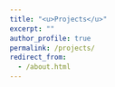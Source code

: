 ```yaml
---
title: "<u>Projects</u>"
excerpt: ""
author_profile: true
permalink: /projects/
redirect_from: 
  - /about.html
---
```





<html lang="en">
	<head>
		<style>
			@import url("https://fonts.googleapis.com/css2?family=Roboto&display=swap");
			* {
			  box-sizing: border-box;
			}

			.container {
			  display: flex;
			  width: 1040px;
			  justify-content: space-evenly;
			  flex-wrap: wrap;
			}
			.card {
			  margin: 10px;
			  background-color: #fff;
			  border-radius: 10px;
			  box-shadow: 0 2px 20px rgba(0, 0, 0, 0.2);
			  overflow: hidden;
			  width: 300px;
			}
			.card-header img {
			  width: 100%;
			  height: 200px;
			  object-fit: cover;
			}
			.card-body {
			  display: flex;
			  flex-direction: column;
			  justify-content: center;
			  align-items: flex-start;
			  padding: 20px;
			  min-height: 250px;
			}

			.tag {
			  background: #cccccc;
			  border-radius: 50px;
			  font-size: 12px;
			  margin: 0;
			  color: #fff;
			  padding: 2px 10px;
			  text-transform: uppercase;
			  cursor: pointer;
			}
			.tag-teal {
			  background-color: #47bcd4;
			}
			.tag-purple {
			  background-color: #5e76bf;
			}
			.tag-pink {
			  background-color: #cd5b9f;
			}

			.card-body p {
			  font-size: 13px;
			  margin: 0 0 40px;
			}
			.user {
			  display: flex;
			  margin-top: auto;
			}

			.user img {
			  border-radius: 50%;
			  width: 40px;
			  height: 40px;
			  margin-right: 10px;
			}
			.user-info h5 {
			  margin: 0;
			}
			.user-info small {
			  color: #545d7a;
			}



	    </style>
	</head>
	<body style="margin: 0; padding: 0; font-family: sans-serif;">
		<div class="container">
			<div class="card">
				<div class="card-header">
				  <img src="../files/images/p1.JPG" alt="rover" />
				</div>
				<div class="card-body">
				  <span class="tag tag-teal">Technology</span>
				  <h4>
				    Why is the Tesla Cybertruck designed the way it
				    is?
				  </h4>
				  <p>
				    An exploration into the truck's polarising design
				  </p>
				  <div class="user">
				    <img src="https://yt3.ggpht.com/a/AGF-l7-0J1G0Ue0mcZMw-99kMeVuBmRxiPjyvIYONg=s900-c-k-c0xffffffff-no-rj-mo" alt="user" />
				    <div class="user-info">
				      <h5>July Dec</h5>
				      <small>2h ago</small>
				    </div>
				  </div>
				</div>
			</div>
				<!--  --> 
			<div class="card">
				<div class="card-header">
				  <img src="../files/images/p2.JPG" alt="ballons" />
				</div>
				<div class="card-body">
				  <span class="tag tag-purple">Popular</span>
				  <h4>
				    How to Keep Going When You Don’t Know What’s Next
				  </h4>
				  <p>
				    The future can be scary, but there are ways to
				    deal with that fear.
				  </p>
				  <div class="user">
				    <img src="https://lh3.googleusercontent.com/ogw/ADGmqu8sn9zF15pW59JIYiLgx3PQ3EyZLFp5Zqao906l=s32-c-mo" alt="user" />
				    <div class="user-info">
				      <h5>Eyup Ucmaz</h5>
				      <small>Yesterday</small>
				    </div>
				  </div>
				</div>
			</div>
			<!--  -->
			<div class="card">
				<div class="card-header">
				  <img src="../files/images/p3.JPG" alt="city" />
				</div>
				<div class="card-body">
				  <span class="tag tag-pink">Design</span>
				  <h4>
				    10 Rules of Dashboard Design
				  </h4>
				  <p>
				    Dashboard Design Guidelines
				  </p>
				  <div class="user">
				    <img src="https://studyinbaltics.ee/wp-content/uploads/2020/03/3799Ffxy.jpg" alt="user" />
				    <div class="user-info">
				      <h5>Carrie Brewer</h5>
				      <small>1w ago</small>
				    </div>
				  </div>
				</div>
			</div>
		</div>
		<!--  -->
	</body>
</html>

